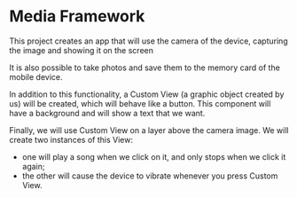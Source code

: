 # Media Framework

This project creates an app that will use the camera of the device, capturing the image and showing it on the screen

It is also possible to take photos and save them to the memory card of the mobile device.

In addition to this functionality, a Custom View (a graphic object created by us) will be created, which will behave like a button. 
This component will have a background and will show a text that we want.

Finally, we will use Custom View on a layer above the camera image. 
We will create two instances of this View:
* one will play a song when we click on it, and only stops when we click it again; 
* the other will cause the device to vibrate whenever you press Custom View.